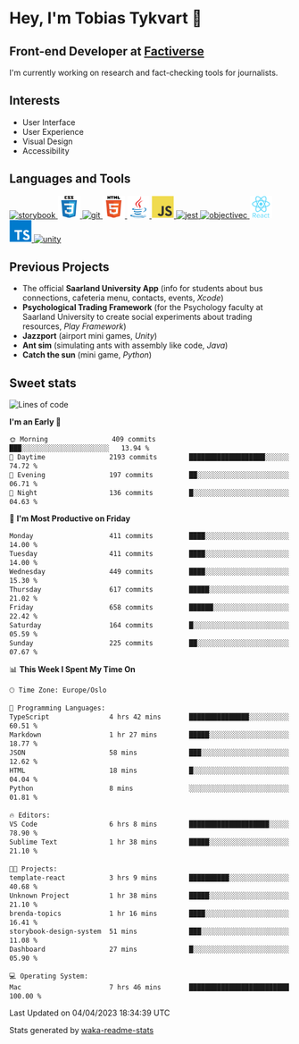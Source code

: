 # Hey, I'm Tobias Tykvart 🦉

## Front-end Developer at [Factiverse](https://www.factiverse.no/)

I'm currently working on research and fact-checking tools for journalists.

## Interests

- User Interface
- User Experience
- Visual Design
- Accessibility

## Languages and Tools

<!-- https://devicon.dev/ -->
<p align="left"> <a href="https://storybook.js.org/" target="_blank" rel="noreferrer"> <img src="https://cdn.jsdelivr.net/gh/devicons/devicon/icons/storybook/storybook-original.svg" alt="storybook" width="40" height="40"/> </a> <a href="https://www.w3schools.com/css/" target="_blank" rel="noreferrer"> <img src="https://raw.githubusercontent.com/devicons/devicon/master/icons/css3/css3-original-wordmark.svg" alt="css3" width="40" height="40"/> </a> <a href="https://git-scm.com/" target="_blank" rel="noreferrer"> <img src="https://www.vectorlogo.zone/logos/git-scm/git-scm-icon.svg" alt="git" width="40" height="40"/> </a> <a href="https://www.w3.org/html/" target="_blank" rel="noreferrer"> <img src="https://raw.githubusercontent.com/devicons/devicon/master/icons/html5/html5-original-wordmark.svg" alt="html5" width="40" height="40"/> </a> <a href="https://www.java.com" target="_blank" rel="noreferrer"> <img src="https://raw.githubusercontent.com/devicons/devicon/master/icons/java/java-original.svg" alt="java" width="40" height="40"/> </a> <a href="https://developer.mozilla.org/en-US/docs/Web/JavaScript" target="_blank" rel="noreferrer"> <img src="https://raw.githubusercontent.com/devicons/devicon/master/icons/javascript/javascript-original.svg" alt="javascript" width="40" height="40"/> </a> <a href="https://jestjs.io" target="_blank" rel="noreferrer"> <img src="https://www.vectorlogo.zone/logos/jestjsio/jestjsio-icon.svg" alt="jest" width="40" height="40"/> </a> <a href="https://developer.apple.com/library/archive/documentation/Cocoa/Conceptual/ProgrammingWithObjectiveC/Introduction/Introduction.html" target="_blank" rel="noreferrer"> <img src="https://www.vectorlogo.zone/logos/apple_objectivec/apple_objectivec-icon.svg" alt="objectivec" width="40" height="40"/> </a> <a href="https://reactjs.org/" target="_blank" rel="noreferrer"> <img src="https://raw.githubusercontent.com/devicons/devicon/master/icons/react/react-original-wordmark.svg" alt="react" width="40" height="40"/> </a> <a href="https://www.typescriptlang.org/" target="_blank" rel="noreferrer"> <img src="https://raw.githubusercontent.com/devicons/devicon/master/icons/typescript/typescript-original.svg" alt="typescript" width="40" height="40"/> </a> <a href="https://unity.com/" target="_blank" rel="noreferrer"> <img src="https://www.vectorlogo.zone/logos/unity3d/unity3d-icon.svg" alt="unity" width="40" height="40"/> </a> </p>

## Previous Projects

- The official **Saarland University App** (info for students about bus connections, cafeteria menu, contacts, events, _Xcode_)
- **Psychological Trading Framework** (for the Psychology faculty at Saarland University to create social experiments about trading resources, _Play Framework_)
- **Jazzport** (airport mini games, _Unity_)
- **Ant sim** (simulating ants with assembly like code, _Java_)
- **Catch the sun** (mini game, _Python_)

## Sweet stats

<!--START_SECTION:waka-->
![Lines of code](https://img.shields.io/badge/From%20Hello%20World%20I%27ve%20Written-4.0%20million%20lines%20of%20code-blue)

**I'm an Early 🐤** 

```text
🌞 Morning                409 commits         ███░░░░░░░░░░░░░░░░░░░░░░   13.94 % 
🌆 Daytime                2193 commits        ███████████████████░░░░░░   74.72 % 
🌃 Evening                197 commits         ██░░░░░░░░░░░░░░░░░░░░░░░   06.71 % 
🌙 Night                  136 commits         █░░░░░░░░░░░░░░░░░░░░░░░░   04.63 % 
```
📅 **I'm Most Productive on Friday** 

```text
Monday                   411 commits         ████░░░░░░░░░░░░░░░░░░░░░   14.00 % 
Tuesday                  411 commits         ████░░░░░░░░░░░░░░░░░░░░░   14.00 % 
Wednesday                449 commits         ████░░░░░░░░░░░░░░░░░░░░░   15.30 % 
Thursday                 617 commits         █████░░░░░░░░░░░░░░░░░░░░   21.02 % 
Friday                   658 commits         ██████░░░░░░░░░░░░░░░░░░░   22.42 % 
Saturday                 164 commits         █░░░░░░░░░░░░░░░░░░░░░░░░   05.59 % 
Sunday                   225 commits         ██░░░░░░░░░░░░░░░░░░░░░░░   07.67 % 
```


📊 **This Week I Spent My Time On** 

```text
🕑︎ Time Zone: Europe/Oslo

💬 Programming Languages: 
TypeScript               4 hrs 42 mins       ███████████████░░░░░░░░░░   60.51 % 
Markdown                 1 hr 27 mins        █████░░░░░░░░░░░░░░░░░░░░   18.77 % 
JSON                     58 mins             ███░░░░░░░░░░░░░░░░░░░░░░   12.62 % 
HTML                     18 mins             █░░░░░░░░░░░░░░░░░░░░░░░░   04.04 % 
Python                   8 mins              ░░░░░░░░░░░░░░░░░░░░░░░░░   01.81 % 

🔥 Editors: 
VS Code                  6 hrs 8 mins        ████████████████████░░░░░   78.90 % 
Sublime Text             1 hr 38 mins        █████░░░░░░░░░░░░░░░░░░░░   21.10 % 

🐱‍💻 Projects: 
template-react           3 hrs 9 mins        ██████████░░░░░░░░░░░░░░░   40.68 % 
Unknown Project          1 hr 38 mins        █████░░░░░░░░░░░░░░░░░░░░   21.10 % 
brenda-topics            1 hr 16 mins        ████░░░░░░░░░░░░░░░░░░░░░   16.41 % 
storybook-design-system  51 mins             ███░░░░░░░░░░░░░░░░░░░░░░   11.08 % 
Dashboard                27 mins             █░░░░░░░░░░░░░░░░░░░░░░░░   05.90 % 

💻 Operating System: 
Mac                      7 hrs 46 mins       █████████████████████████   100.00 % 
```


 Last Updated on 04/04/2023 18:34:39 UTC
<!--END_SECTION:waka-->

Stats generated by [waka-readme-stats](https://github.com/anmol098/waka-readme-stats)
